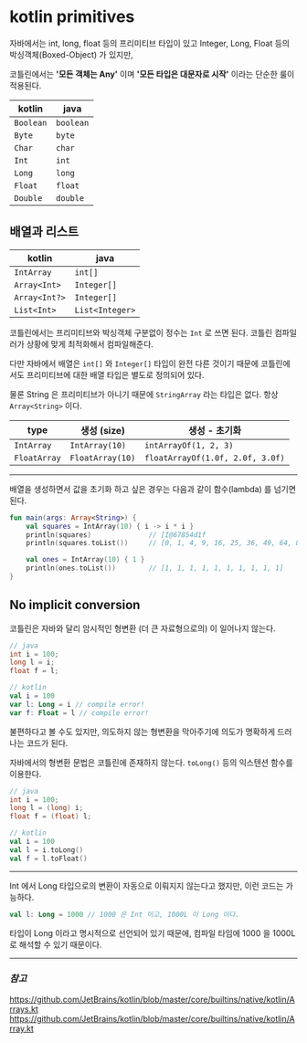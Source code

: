 # kotlin primitives

자바에서는 int, long, float 등의 프리미티브 타입이 있고 Integer, Long, Float 등의 박싱객체(Boxed-Object) 가 있지만,

코틀린에서는 **'모든 객체는 Any'** 이며 **'모든 타입은 대문자로 시작'** 이라는 단순한 룰이 적용된다.

kotlin | java
------ | ----
`Boolean` | `boolean`
`Byte` | `byte`
`Char` | `char`
`Int` | `int`
`Long` | `long`
`Float` | `float`
`Double` | `double`

## 배열과 리스트

kotlin | java
------ | ----
`IntArray` | `int[]`
`Array<Int>` | `Integer[]`
`Array<Int?>` | `Integer[]`
`List<Int>` | `List<Integer>`

코틀린에서는 프리미티브와 박싱객체 구분없이 정수는 `Int` 로 쓰면 된다. 코틀린 컴파일러가 상황에 맞게 최적화해서 컴파일해준다.

다만 자바에서 배열은 `int[]` 와 `Integer[]` 타입이 완전 다른 것이기 때문에 코틀린에서도 프리미티브에 대한 배열 타입은 별도로 정의되어 있다.

물론 String 은 프리미티브가 아니기 때문에 `StringArray` 라는 타입은 없다. 항상 `Array<String>` 이다.


type | 생성 (size) | 생성 - 초기화
---- | ---------- | ----------
`IntArray` | `IntArray(10)` | `intArrayOf(1, 2, 3)`
`FloatArray` | `FloatArray(10)` | `floatArrayOf(1.0f, 2.0f, 3.0f)`

---
배열을 생성하면서 값을 초기화 하고 싶은 경우는 다음과 같이 함수(lambda) 를 넘기면 된다. 

```kotlin
fun main(args: Array<String>) {
    val squares = IntArray(10) { i -> i * i }
    println(squares)              // [I@67854d1f
    println(squares.toList())     // [0, 1, 4, 9, 16, 25, 36, 49, 64, 81]

    val ones = IntArray(10) { 1 }
    println(ones.toList())        // [1, 1, 1, 1, 1, 1, 1, 1, 1, 1]
}
```

## No implicit conversion

코틀린은 자바와 달리 암시적인 형변환 (더 큰 자료형으로의) 이 일어나지 않는다.

```java
// java
int i = 100;
long l = i;
float f = l;
```

```kotlin
// kotlin
val i = 100
var l: Long = i // compile error!
var f: Float = l // compile error!
```

불편하다고 볼 수도 있지만, 의도하지 않는 형변환을 막아주기에 의도가 명확하게 드러나는 코드가 된다.

자바에서의 형변환 문법은 코틀린에 존재하지 않는다. `toLong()` 등의 익스텐션 함수를 이용한다.

```java
// java
int i = 100;
long l = (long) i;
float f = (float) l;
```

```kotlin
// kotlin
val i = 100
val l = i.toLong()
val f = l.toFloat()
```

---
Int 에서 Long 타입으로의 변환이 자동으로 이뤄지지 않는다고 했지만, 이런 코드는 가능하다.

```kotlin
val l: Long = 1000 // 1000 은 Int 이고, 1000L 이 Long 이다.
```

타입이 Long 이라고 명시적으로 선언되어 있기 때문에, 컴파일 타임에 1000 을 1000L 로 해석할 수 있기 때문이다.


---
### _참고_
https://github.com/JetBrains/kotlin/blob/master/core/builtins/native/kotlin/Arrays.kt
https://github.com/JetBrains/kotlin/blob/master/core/builtins/native/kotlin/Array.kt
